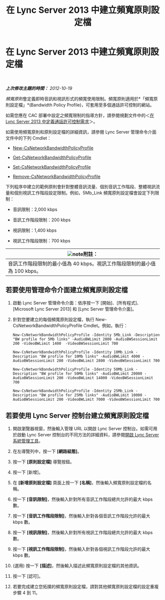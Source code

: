 ﻿---
title: 在 Lync Server 2013 中建立頻寬原則設定檔
TOCTitle: 在 Lync Server 2013 中建立頻寬原則設定檔
ms:assetid: a71881ef-b04a-465e-9abb-0577bfd182f3
ms:mtpsurl: https://technet.microsoft.com/zh-tw/library/Gg412785(v=OCS.15)
ms:contentKeyID: 49291925
ms.date: 08/10/2015
mtps_version: v=OCS.15
ms.translationtype: HT
---

# 在 Lync Server 2013 中建立頻寬原則設定檔

 

_**上次修改主題的時間：** 2012-10-19_

*頻寬原則*會定義即時音訊和視訊形式的頻寬使用限制。頻寬原則適用於*「頻寬原則設定檔」*(Bandwidth Policy Profile)，可套用至多個通話許可控制的網站。

如需您應在 CAC 部署中設定之頻寬限制的指導方針，請參閱規劃文件中的＜[在 Lync Server 2013 中定義通話許可控制需求](lync-server-2013-defining-your-requirements-for-call-admission-control.md)＞。

如需使用頻寬原則和原則設定檔的詳細資訊，請參閱 Lync Server 管理命令介面文件中的下列 Cmdlet：

  - [New-CsNetworkBandwidthPolicyProfile](https://docs.microsoft.com/en-us/powershell/module/skype/New-CsNetworkBandwidthPolicyProfile)

  - [Get-CsNetworkBandwidthPolicyProfile](https://docs.microsoft.com/en-us/powershell/module/skype/Get-CsNetworkBandwidthPolicyProfile)

  - [Set-CsNetworkBandwidthPolicyProfile](https://docs.microsoft.com/en-us/powershell/module/skype/Set-CsNetworkBandwidthPolicyProfile)

  - [Remove-CsNetworkBandwidthPolicyProfile](https://docs.microsoft.com/en-us/powershell/module/skype/Remove-CsNetworkBandwidthPolicyProfile)

下列程序中建立的範例原則會針對整體音訊流量、個別音訊工作階段、整體視訊流量和個別視訊工作階段設定限制。例如，5Mb\_Link 頻寬原則設定檔會設定下列限制：

  - 音訊限制：2,000 kbps

  - 音訊工作階段限制：200 kbps

  - 視訊限制：1,400 kbps

  - 視訊工作階段限制：700 kbps

<table>
<thead>
<tr class="header">
<th><img src="images/Gg398811.note(OCS.15).gif" title="note" alt="note" />附註：</th>
</tr>
</thead>
<tbody>
<tr class="odd">
<td>音訊工作階段限制的最小值為 40 kbps。視訊工作階段限制的最小值為 100 kbps。</td>
</tr>
</tbody>
</table>


## 若要使用管理命令介面建立頻寬原則設定檔

1.  啟動 Lync Server 管理命令介面：依序按一下 \[開始\]、\[所有程式\]、\[Microsoft Lync Server 2013\] 和 \[Lync Server 管理命令介面\]。

2.  針對您要建立的每個頻寬原則設定檔，執行 New-CsNetworkBandwidthPolicyProfile Cmdlet。例如，執行：
    
    ```
    New-CsNetworkBandwidthPolicyProfile -Identity 5Mb_Link -Description "BW profile for 5Mb links" -AudioBWLimit 2000 -AudioBWSessionLimit 200 -VideoBWLimit 1400  -VideoBWSessionLimit 700
    ```
    ```
    New-CsNetworkBandwidthPolicyProfile -Identity 10Mb_Link -Description "BW profile for 10Mb links" -AudioBWLimit 4000 -AudioBWSessionLimit 200 -VideoBWLimit 2800 -VideoBWSessionLimit 700
    ```
    ```
    New-CsNetworkBandwidthPolicyProfile -Identity 50Mb_Link -Description "BW profile for 50Mb links" -AudioBWLimit 20000 -AudioBWSessionLimit 200 -VideoBWLimit 14000 -VideoBWSessionLimit 700
    ```
    ```
    New-CsNetworkBandwidthPolicyProfile -Identity 25Mb_Link -Description "BW profile for 25Mb links" -AudioBWLimit 10000 -AudioBWSessionLimit 200 -VideoBWLimit 7000 -VideoBWSessionLimit 700
    ```

## 若要使用 Lync Server 控制台建立頻寬原則設定檔

1.  開啟瀏覽器視窗，然後輸入管理 URL 以開啟 Lync Server 控制台。如需可用於啟動 Lync Server 控制台的不同方法的詳細資料，請參閱[開啟 Lync Server 系統管理工具](lync-server-2013-open-lync-server-administrative-tools.md)。

2.  在左導覽列中，按一下 **\[網路組態\]**。

3.  按一下 **\[原則設定檔\]** 導覽按鈕。

4.  按一下 \[新增\]。

5.  在 **\[新增原則設定檔\]** 頁面上按一下 **\[名稱\]**，然後輸入頻寬原則設定檔的名稱。

6.  按一下 **\[音訊限制\]**，然後輸入針對所有音訊工作階段總共允許的最大 kbps 數。

7.  按一下 **\[音訊工作階段限制\]**，然後輸入針對各個音訊工作階段允許的最大 kbps 數。

8.  按一下 **\[視訊限制\]**，然後輸入針對所有視訊工作階段總共允許的最大 kbps 數。

9.  按一下 **\[視訊工作階段限制\]**，然後輸入針對各個視訊工作階段允許的最大 kbps 數。

10. (選用) 按一下 **\[描述\]**，然後輸入描述此頻寬原則設定檔的其他資訊。

11. 按一下 \[認可\]。

12. 若要完成建立您拓撲的頻寬原則設定檔，請對其他頻寬原則設定檔的設定重複步驟 4 到 11。

